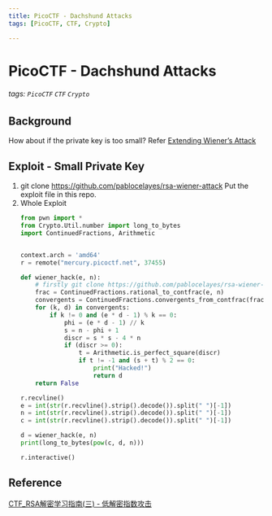 ```yaml
---
title: PicoCTF - Dachshund Attacks
tags: [PicoCTF, CTF, Crypto]

---
```


# PicoCTF - Dachshund Attacks
###### tags: `PicoCTF` `CTF` `Crypto`

## Background
How about if the private key is too small? Refer [Extending Wiener’s Attack ](https://ctf-wiki.org/crypto/asymmetric/rsa/d_attacks/rsa_extending_wiener/)

## Exploit - Small Private Key
1. git clone https://github.com/pablocelayes/rsa-wiener-attack
Put the exploit file in this repo.
2. Whole Exploit
    ```python
    from pwn import *
    from Crypto.Util.number import long_to_bytes
    import ContinuedFractions, Arithmetic


    context.arch = 'amd64'
    r = remote("mercury.picoctf.net", 37455)

    def wiener_hack(e, n):
        # firstly git clone https://github.com/pablocelayes/rsa-wiener-attack.git !
        frac = ContinuedFractions.rational_to_contfrac(e, n)
        convergents = ContinuedFractions.convergents_from_contfrac(frac)
        for (k, d) in convergents:
            if k != 0 and (e * d - 1) % k == 0:
                phi = (e * d - 1) // k
                s = n - phi + 1
                discr = s * s - 4 * n
                if (discr >= 0):
                    t = Arithmetic.is_perfect_square(discr)
                    if t != -1 and (s + t) % 2 == 0:
                        print("Hacked!")
                        return d
        return False

    r.recvline()
    e = int(str(r.recvline().strip().decode()).split(" ")[-1])
    n = int(str(r.recvline().strip().decode()).split(" ")[-1])
    c = int(str(r.recvline().strip().decode()).split(" ")[-1])

    d = wiener_hack(e, n)
    print(long_to_bytes(pow(c, d, n)))

    r.interactive()
    ```

## Reference
[CTF_RSA解密学习指南(三) - 低解密指数攻击](https://zhuanlan.zhihu.com/p/76228394)